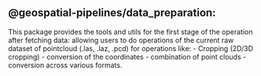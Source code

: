 ## @geospatial-pipelines/data_preparation:

This package provides the tools and utils for the first stage of the operation after fetching data: allowing users to do operations of the current raw dataset of pointcloud (.las, .laz, .pcd) for operations like: 
    - Cropping (2D/3D cropping)
    - conversion of the coordinates 
    - combination of point clouds
    - conversion across various formats.
